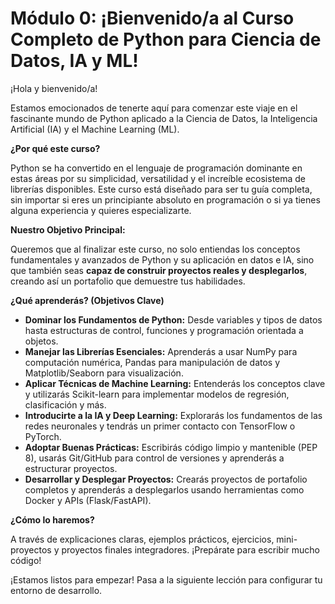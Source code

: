 # Módulo 0: ¡Bienvenido/a al Curso Completo de Python para Ciencia de Datos, IA y ML!

¡Hola y bienvenido/a!

Estamos emocionados de tenerte aquí para comenzar este viaje en el fascinante mundo de Python aplicado a la Ciencia de Datos, la Inteligencia Artificial (IA) y el Machine Learning (ML).

**¿Por qué este curso?**

Python se ha convertido en el lenguaje de programación dominante en estas áreas por su simplicidad, versatilidad y el increíble ecosistema de librerías disponibles. Este curso está diseñado para ser tu guía completa, sin importar si eres un principiante absoluto en programación o si ya tienes alguna experiencia y quieres especializarte.

**Nuestro Objetivo Principal:**

Queremos que al finalizar este curso, no solo entiendas los conceptos fundamentales y avanzados de Python y su aplicación en datos e IA, sino que también seas **capaz de construir proyectos reales y desplegarlos**, creando así un portafolio que demuestre tus habilidades.

**¿Qué aprenderás? (Objetivos Clave)**

*   **Dominar los Fundamentos de Python:** Desde variables y tipos de datos hasta estructuras de control, funciones y programación orientada a objetos.
*   **Manejar las Librerías Esenciales:** Aprenderás a usar NumPy para computación numérica, Pandas para manipulación de datos y Matplotlib/Seaborn para visualización.
*   **Aplicar Técnicas de Machine Learning:** Entenderás los conceptos clave y utilizarás Scikit-learn para implementar modelos de regresión, clasificación y más.
*   **Introducirte a la IA y Deep Learning:** Explorarás los fundamentos de las redes neuronales y tendrás un primer contacto con TensorFlow o PyTorch.
*   **Adoptar Buenas Prácticas:** Escribirás código limpio y mantenible (PEP 8), usarás Git/GitHub para control de versiones y aprenderás a estructurar proyectos.
*   **Desarrollar y Desplegar Proyectos:** Crearás proyectos de portafolio completos y aprenderás a desplegarlos usando herramientas como Docker y APIs (Flask/FastAPI).

**¿Cómo lo haremos?**

A través de explicaciones claras, ejemplos prácticos, ejercicios, mini-proyectos y proyectos finales integradores. ¡Prepárate para escribir mucho código!

¡Estamos listos para empezar! Pasa a la siguiente lección para configurar tu entorno de desarrollo.
